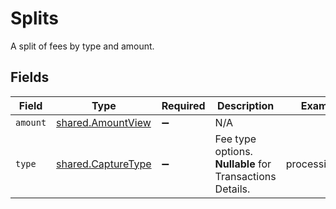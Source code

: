 # Splits

A split of fees by type and amount.


## Fields

| Field                                                     | Type                                                      | Required                                                  | Description                                               | Example                                                   |
| --------------------------------------------------------- | --------------------------------------------------------- | --------------------------------------------------------- | --------------------------------------------------------- | --------------------------------------------------------- |
| `amount`                                                  | [shared.AmountView](../../models/shared/amountview.md)    | :heavy_minus_sign:                                        | N/A                                                       |                                                           |
| `type`                                                    | [shared.CaptureType](../../models/shared/capturetype.md)  | :heavy_minus_sign:                                        | Fee type options. **Nullable** for Transactions Details.<br/> | processing_fee                                            |
